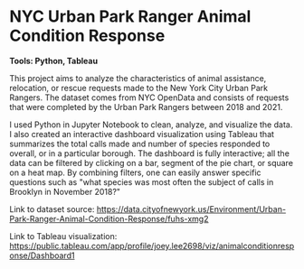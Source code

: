 # NYC Urban Park Ranger Animal Condition Response

**Tools: Python, Tableau**

This project aims to analyze the characteristics of animal assistance, relocation, or rescue requests made to the New York City Urban Park Rangers. The dataset comes from NYC OpenData and consists of requests that were completed by the Urban Park Rangers between 2018 and 2021.

I used Python in Jupyter Notebook to clean, analyze, and visualize the data. I also created an interactive dashboard visualization using Tableau that summarizes the total calls made and number of species responded to overall, or in a particular borough. The dashboard is fully interactive; all the data can be filtered by clicking on a bar, segment of the pie chart, or square on a heat map. By combining filters, one can easily answer specific questions such as "what species was most often the subject of calls in Brooklyn in November 2018?"

Link to dataset source: https://data.cityofnewyork.us/Environment/Urban-Park-Ranger-Animal-Condition-Response/fuhs-xmg2

Link to Tableau visualization: https://public.tableau.com/app/profile/joey.lee2698/viz/animalconditionresponse/Dashboard1
